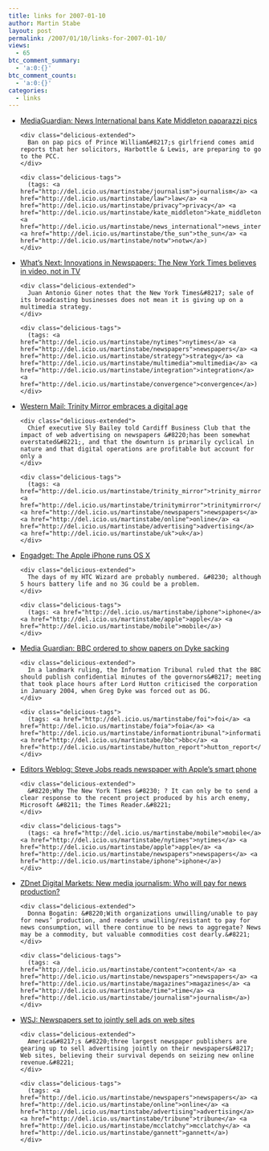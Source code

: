 ```yaml
---
title: links for 2007-01-10
author: Martin Stabe
layout: post
permalink: /2007/01/10/links-for-2007-01-10/
views:
  - 65
btc_comment_summary:
  - 'a:0:{}'
btc_comment_counts:
  - 'a:0:{}'
categories:
  - links
---
```

<ul class="delicious">
  <li>
    <div class="delicious-link">
      <a href="http://media.guardian.co.uk/presspublishing/story/0,,1986107,00.html?gusrc=rss&#038;feed=4">MediaGuardian: News International bans Kate Middleton paparazzi pics</a>
    </div>
    
    <div class="delicious-extended">
      Ban on pap pics of Prince William&#8217;s girlfriend comes amid reports that her solicitors, Harbottle & Lewis, are preparing to go to the PCC.
    </div>
    
    <div class="delicious-tags">
      (tags: <a href="http://del.icio.us/martinstabe/journalism">journalism</a> <a href="http://del.icio.us/martinstabe/law">law</a> <a href="http://del.icio.us/martinstabe/privacy">privacy</a> <a href="http://del.icio.us/martinstabe/kate_middleton">kate_middleton</a> <a href="http://del.icio.us/martinstabe/news_international">news_international</a> <a href="http://del.icio.us/martinstabe/the_sun">the_sun</a> <a href="http://del.icio.us/martinstabe/notw">notw</a>)
    </div>
  </li>
  
  <li>
    <div class="delicious-link">
      <a href="http://www.innovationsinnewspapers.com/index.php/2007/01/09/the-new-york-times-believes-in-video-not-in-tv/">What&#8217;s Next: Innovations in Newspapers: The New York Times believes in video, not in TV</a>
    </div>
    
    <div class="delicious-extended">
      Juan Antonio Giner notes that the New York Times&#8217; sale of its broadcasting businesses does not mean it is giving up on a multimedia strategy.
    </div>
    
    <div class="delicious-tags">
      (tags: <a href="http://del.icio.us/martinstabe/nytimes">nytimes</a> <a href="http://del.icio.us/martinstabe/newspapers">newspapers</a> <a href="http://del.icio.us/martinstabe/strategy">strategy</a> <a href="http://del.icio.us/martinstabe/multimedia">multimedia</a> <a href="http://del.icio.us/martinstabe/integration">integration</a> <a href="http://del.icio.us/martinstabe/convergence">convergence</a>)
    </div>
  </li>
  
  <li>
    <div class="delicious-link">
      <a href="http://icwales.icnetwork.co.uk/0300business/0100news/tm_headline=embracing-a-digital-age---but-we-won-t-stop-the-presses&#038;method=full&#038;objectid=18424151&#038;siteid=50082-name_page.html">Western Mail: Trinity Mirror embraces a digital age</a>
    </div>
    
    <div class="delicious-extended">
      Chief executive Sly Bailey told Cardiff Business Club that the impact of web advertising on newspapers &#8220;has been somewhat overstated&#8221;, and that the downturn is primarily cyclical in nature and that digital operations are profitable but account for only a
    </div>
    
    <div class="delicious-tags">
      (tags: <a href="http://del.icio.us/martinstabe/trinity_mirror">trinity_mirror</a> <a href="http://del.icio.us/martinstabe/trinitymirror">trinitymirror</a> <a href="http://del.icio.us/martinstabe/newspapers">newspapers</a> <a href="http://del.icio.us/martinstabe/online">online</a> <a href="http://del.icio.us/martinstabe/advertising">advertising</a> <a href="http://del.icio.us/martinstabe/uk">uk</a>)
    </div>
  </li>
  
  <li>
    <div class="delicious-link">
      <a href="http://www.engadget.com/2007/01/09/the-apple-iphone/">Engadget: The Apple iPhone runs OS X</a>
    </div>
    
    <div class="delicious-extended">
      The days of my HTC Wizard are probably numbered. &#8230; although 5 hours battery life and no 3G could be a problem.
    </div>
    
    <div class="delicious-tags">
      (tags: <a href="http://del.icio.us/martinstabe/iphone">iphone</a> <a href="http://del.icio.us/martinstabe/apple">apple</a> <a href="http://del.icio.us/martinstabe/mobile">mobile</a>)
    </div>
  </li>
  
  <li>
    <div class="delicious-link">
      <a href="http://media.guardian.co.uk/site/story/0,,1986772,00.html">Media Guardian: BBC ordered to show papers on Dyke sacking</a>
    </div>
    
    <div class="delicious-extended">
      In a landmark ruling, the Information Tribunal ruled that the BBC should publish confidential minutes of the governors&#8217; meeting that took place hours after Lord Hutton criticised the corporation in January 2004, when Greg Dyke was forced out as DG.
    </div>
    
    <div class="delicious-tags">
      (tags: <a href="http://del.icio.us/martinstabe/foi">foi</a> <a href="http://del.icio.us/martinstabe/foia">foia</a> <a href="http://del.icio.us/martinstabe/informationtribunal">informationtribunal</a> <a href="http://del.icio.us/martinstabe/bbc">bbc</a> <a href="http://del.icio.us/martinstabe/hutton_report">hutton_report</a>)
    </div>
  </li>
  
  <li>
    <div class="delicious-link">
      <a href="http://www.editorsweblog.org/analysis/2007/01/steve_jobs_reads_newspaper_with_apples_s.php">Editors Weblog: Steve Jobs reads newspaper with Apple&#8217;s smart phone</a>
    </div>
    
    <div class="delicious-extended">
      &#8220;Why The New York Times &#8230; ? It can only be to send a clear response to the recent project produced by his arch enemy, Microsoft &#8211; the Times Reader.&#8221;
    </div>
    
    <div class="delicious-tags">
      (tags: <a href="http://del.icio.us/martinstabe/mobile">mobile</a> <a href="http://del.icio.us/martinstabe/nytimes">nytimes</a> <a href="http://del.icio.us/martinstabe/apple">apple</a> <a href="http://del.icio.us/martinstabe/newspapers">newspapers</a> <a href="http://del.icio.us/martinstabe/iphone">iphone</a>)
    </div>
  </li>
  
  <li>
    <div class="delicious-link">
      <a href="http://blogs.zdnet.com/micro-markets/?p=852">ZDnet Digital Markets: New media journalism: Who will pay for news production?</a>
    </div>
    
    <div class="delicious-extended">
      Donna Bogatin: &#8220;With organizations unwilling/unable to pay for news’ production, and readers unwilling/resistant to pay for news consumption, will there continue to be news to aggregate? News may be a commodity, but valuable commodities cost dearly.&#8221;
    </div>
    
    <div class="delicious-tags">
      (tags: <a href="http://del.icio.us/martinstabe/content">content</a> <a href="http://del.icio.us/martinstabe/newspapers">newspapers</a> <a href="http://del.icio.us/martinstabe/magazines">magazines</a> <a href="http://del.icio.us/martinstabe/time">time</a> <a href="http://del.icio.us/martinstabe/journalism">journalism</a>)
    </div>
  </li>
  
  <li>
    <div class="delicious-link">
      <a href="http://users1.wsj.com/lmda/do/checkLogin?mg=wsj-users1&#038;url=http%3A%2F%2Fonline.wsj.com%2Farticle%2FSB116840247170572327.html%3Fmod%3Drss_whats_news_technology">WSJ: Newspapers set to jointly sell ads on web sites</a>
    </div>
    
    <div class="delicious-extended">
      America&#8217;s &#8220;three largest newspaper publishers are gearing up to sell advertising jointly on their newspapers&#8217; Web sites, believing their survival depends on seizing new online revenue.&#8221;
    </div>
    
    <div class="delicious-tags">
      (tags: <a href="http://del.icio.us/martinstabe/newspapers">newspapers</a> <a href="http://del.icio.us/martinstabe/online">online</a> <a href="http://del.icio.us/martinstabe/advertising">advertising</a> <a href="http://del.icio.us/martinstabe/tribune">tribune</a> <a href="http://del.icio.us/martinstabe/mcclatchy">mcclatchy</a> <a href="http://del.icio.us/martinstabe/gannett">gannett</a>)
    </div>
  </li>
</ul>